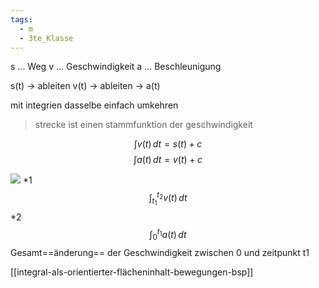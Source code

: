 ```yaml
---
tags:
  - m
  - 3te_Klasse
---
```

s ... Weg
v ... Geschwindigkeit
a ... Beschleunigung

s(t) → ableiten v(t) → ableiten → a(t)

mit integrien dasselbe einfach umkehren

> strecke ist einen stammfunktion der geschwindigkeit

$$\int v(t) \, dt = s(t) +c$$
$$\int a(t) \, dt = v(t)+c$$

![](integral-als-orientierter-fl%C3%A4cheninhalt-bewegungen%2007-04-2025-54.excalidraw.svg)
\*1
$$\int_{t_{1}}^{t_{2}} v(t) \, dt $$
\*2
$$\int_{0}^{t_{1}} a(t) \, dt $$
Gesamt==änderung== der Geschwindigkeit zwischen 0 und zeitpunkt t1

[[integral-als-orientierter-flächeninhalt-bewegungen-bsp]]